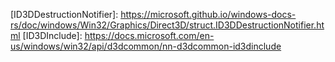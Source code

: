 <!-- headers -->
[d3dcommon.h]:                                                      https://docs.microsoft.com/en-us/windows/win32/api/d3dcommon/

<!-- d3dcommon.h enumerations -->
[D3D_CBUFFER_TYPE]:                                                 https://docs.microsoft.com/en-us/windows/win32/api/d3dcommon/ne-d3dcommon-d3d_cbuffer_type
[D3D_DRIVER_TYPE]:                                                  https://docs.microsoft.com/en-us/windows/win32/api/d3dcommon/ne-d3dcommon-d3d_driver_type
[D3D_FEATURE_LEVEL]:                                                https://docs.microsoft.com/en-us/windows/win32/api/d3dcommon/ne-d3dcommon-d3d_feature_level
[D3D_INCLUDE_TYPE]:                                                 https://docs.microsoft.com/en-us/windows/win32/api/d3dcommon/ne-d3dcommon-d3d_include_type
[D3D_INTERPOLATION_MODE]:                                           https://docs.microsoft.com/en-us/windows/win32/api/d3dcommon/ne-d3dcommon-d3d_interpolation_mode
[D3D_MIN_PRECISION]:                                                https://docs.microsoft.com/en-us/windows/win32/api/d3dcommon/ne-d3dcommon-d3d_min_precision
[D3D_NAME]:                                                         https://docs.microsoft.com/en-us/windows/win32/api/d3dcommon/ne-d3dcommon-d3d_name
[D3D_PRIMITIVE]:                                                    https://docs.microsoft.com/en-us/windows/win32/api/d3dcommon/ne-d3dcommon-d3d_primitive
[D3D_PRIMITIVE_TOPOLOGY]:                                           https://docs.microsoft.com/en-us/windows/win32/api/d3dcommon/ne-d3dcommon-d3d_primitive_topology
[D3D_REGISTER_COMPONENT_TYPE]:                                      https://docs.microsoft.com/en-us/windows/win32/api/d3dcommon/ne-d3dcommon-d3d_register_component_type
[D3D_RESOURCE_RETURN_TYPE]:                                         https://docs.microsoft.com/en-us/windows/win32/api/d3dcommon/ne-d3dcommon-d3d_resource_return_type
[D3D_SHADER_INPUT_TYPE]:                                            https://docs.microsoft.com/en-us/windows/win32/api/d3dcommon/ne-d3dcommon-d3d_shader_input_type
[D3D_SHADER_VARIABLE_CLASS]:                                        https://docs.microsoft.com/en-us/windows/win32/api/d3dcommon/ne-d3dcommon-d3d_shader_variable_class
[D3D_SHADER_VARIABLE_TYPE]:                                         https://docs.microsoft.com/en-us/windows/win32/api/d3dcommon/ne-d3dcommon-d3d_shader_variable_type
[D3D_SRV_DIMENSION]:                                                https://docs.microsoft.com/en-us/windows/win32/api/d3dcommon/ne-d3dcommon-d3d_srv_dimension
[D3D_TESSELLATOR_DOMAIN]:                                           https://docs.microsoft.com/en-us/windows/win32/api/d3dcommon/ne-d3dcommon-d3d_tessellator_domain
[D3D_TESSELLATOR_OUTPUT_PRIMITIVE]:                                 https://docs.microsoft.com/en-us/windows/win32/api/d3dcommon/ne-d3dcommon-d3d_tessellator_output_primitive
[D3D_TESSELLATOR_PARTITIONING]:                                     https://docs.microsoft.com/en-us/windows/win32/api/d3dcommon/ne-d3dcommon-d3d_tessellator_partitioning

<!-- d3dcommon.h flags -->
[D3D_PARAMETER_FLAGS]:                                              https://docs.microsoft.com/en-us/windows/win32/api/d3dcommon/ne-d3dcommon-d3d_parameter_flags
[D3D_SHADER_CBUFFER_FLAGS]:                                         https://docs.microsoft.com/en-us/windows/win32/api/d3dcommon/ne-d3dcommon-d3d_shader_cbuffer_flags
[D3D_SHADER_INPUT_FLAGS]:                                           https://docs.microsoft.com/en-us/windows/win32/api/d3dcommon/ne-d3dcommon-d3d_shader_input_flags
[D3D_SHADER_VARIABLE_FLAGS]:                                        https://docs.microsoft.com/en-us/windows/win32/api/d3dcommon/ne-d3dcommon-d3d_shader_variable_flags

<!-- d3dcommon.h interfaces -->
[ID3D10Blob]:                                                       https://docs.microsoft.com/en-us/windows/win32/api/d3dcommon/nn-d3dcommon-id3d10blob
[ID3DBlob]:                                                         https://docs.microsoft.com/en-us/windows/win32/api/d3dcommon/nn-d3dcommon-id3d10blob
                                                                    <!-- docs.microsoft.com links are all broken? -->
[ID3DDestructionNotifier]:                                          https://microsoft.github.io/windows-docs-rs/doc/windows/Win32/Graphics/Direct3D/struct.ID3DDestructionNotifier.html
[ID3DInclude]:                                                      https://docs.microsoft.com/en-us/windows/win32/api/d3dcommon/nn-d3dcommon-id3dinclude

<!-- d3dcommon.h methods -->
[ID3D10Blob::GetBufferPointer]:                                     https://docs.microsoft.com/en-us/windows/win32/api/d3dcommon/nf-d3dcommon-id3d10blob-getbufferpointer
[ID3D10Blob::GetBufferSize]:                                        https://docs.microsoft.com/en-us/windows/win32/api/d3dcommon/nf-d3dcommon-id3d10blob-getbuffersize
[ID3DBlob::GetBufferPointer]:                                       https://docs.microsoft.com/en-us/windows/win32/api/d3dcommon/nf-d3dcommon-id3d10blob-getbufferpointer
[ID3DBlob::GetBufferSize]:                                          https://docs.microsoft.com/en-us/windows/win32/api/d3dcommon/nf-d3dcommon-id3d10blob-getbuffersize
[ID3DDestructionNotifier::RegisterDestructionCallback]:             https://microsoft.github.io/windows-docs-rs/doc/windows/Win32/Graphics/Direct3D/struct.ID3DDestructionNotifier.html#method.RegisterDestructionCallback
[ID3DDestructionNotifier::UnregisterDestructionCallback]:           https://microsoft.github.io/windows-docs-rs/doc/windows/Win32/Graphics/Direct3D/struct.ID3DDestructionNotifier.html#method.UnregisterDestructionCallback
[ID3DInclude::Close]:                                               https://docs.microsoft.com/en-us/windows/win32/api/d3dcommon/nf-d3dcommon-id3dinclude-close
[ID3DInclude::Open]:                                                https://docs.microsoft.com/en-us/windows/win32/api/d3dcommon/nf-d3dcommon-id3dinclude-open

<!-- d3dcommon.h structures -->
[D3D_SHADER_MACRO]:                                                 https://docs.microsoft.com/en-us/windows/win32/api/d3dcommon/ns-d3dcommon-d3d_shader_macro

